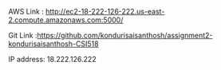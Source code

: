 AWS Link : http://ec2-18-222-126-222.us-east-2.compute.amazonaws.com:5000/


Git Link :https://github.com/kondurisaisanthosh/assignment2-kondurisaisanthosh-CSI518


IP address: 18.222.126.222

